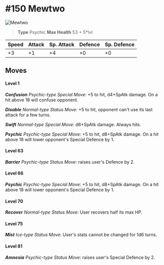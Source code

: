 # #150 Mewtwo


![Mewtwo](https://img.pokemondb.net/sprites/home/normal/1x/mewtwo.png)

> **Type** Psychic
> **Max Health** 53 + 5\*lvl

| Speed | Attack | Sp. Attack | Defence | Sp. Defence |
| ----- | ------ | ---------- | ------- | ----------- |
| +3 | +1 | +4 | +0 | +0 |

## Moves
#### Level 1

***Confusion** Psychic-type Special Move*: +5 to hit, d4+SpAtk damage. On a hit above 18 will confuse opponent.

***Disable** Normal-type Status Move*: +5 to hit, opponent can't use its last attack for a few turns.

***Swift** Normal-type Special Move*: d6+SpAtk damage. Always hits.

***Psychic** Psychic-type Special Move*: +5 to hit, d8+SpAtk damage. On a hit above 18 will lower opponent's Special Defence by 1.
#### Level 63

***Barrier** Psychic-type Status Move*: raises user's Defence by 2.
#### Level 66

***Psychic** Psychic-type Special Move*: +5 to hit, d8+SpAtk damage. On a hit above 18 will lower opponent's Special Defence by 1.
#### Level 70

***Recover** Normal-type Status Move*: User recovers half its max HP.
#### Level 75

***Mist** Ice-type Status Move*: User's stats cannot be changed for 1d6 turns.
#### Level 81

***Amnesia** Psychic-type Status Move*: raises user's Special Defence by 2.

